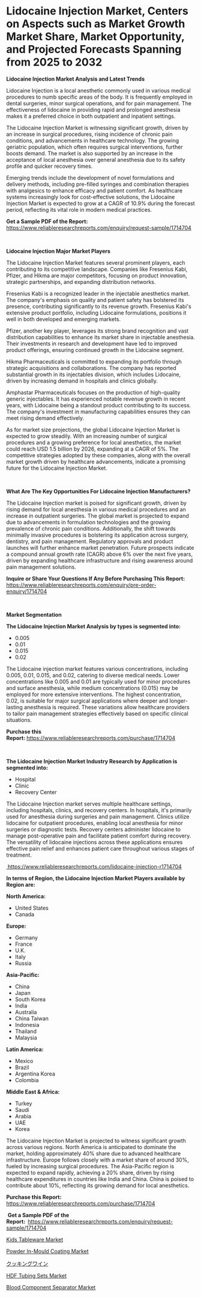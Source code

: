 <p><h1>Lidocaine Injection Market, Centers on Aspects such as Market Growth Market Share, Market Opportunity, and Projected Forecasts Spanning from 2025 to 2032</h1></p><p><strong>Lidocaine Injection Market Analysis and Latest Trends</strong></p>
<p><p>Lidocaine Injection is a local anesthetic commonly used in various medical procedures to numb specific areas of the body. It is frequently employed in dental surgeries, minor surgical operations, and for pain management. The effectiveness of lidocaine in providing rapid and prolonged anesthesia makes it a preferred choice in both outpatient and inpatient settings.</p><p>The Lidocaine Injection Market is witnessing significant growth, driven by an increase in surgical procedures, rising incidence of chronic pain conditions, and advancements in healthcare technology. The growing geriatric population, which often requires surgical interventions, further boosts demand. The market is also supported by an increase in the acceptance of local anesthesia over general anesthesia due to its safety profile and quicker recovery times.</p><p>Emerging trends include the development of novel formulations and delivery methods, including pre-filled syringes and combination therapies with analgesics to enhance efficacy and patient comfort. As healthcare systems increasingly look for cost-effective solutions, the Lidocaine Injection Market is expected to grow at a CAGR of 10.9% during the forecast period, reflecting its vital role in modern medical practices.</p></p>
<p><strong>Get a Sample PDF of the Report:&nbsp;</strong> <a href="https://www.reliableresearchreports.com/enquiry/request-sample/1714704?utm_campaign=48&utm_medium=2&utm_source=Github&utm_content=ia&utm_term=28032025&utm_id=lidocaine-injection">https://www.reliableresearchreports.com/enquiry/request-sample/1714704</a></p>
<p>&nbsp;</p>
<p><strong>Lidocaine Injection Major Market Players</strong></p>
<p><p>The Lidocaine Injection Market features several prominent players, each contributing to its competitive landscape. Companies like Fresenius Kabi, Pfizer, and Hikma are major competitors, focusing on product innovation, strategic partnerships, and expanding distribution networks.</p><p>Fresenius Kabi is a recognized leader in the injectable anesthetics market. The company's emphasis on quality and patient safety has bolstered its presence, contributing significantly to its revenue growth. Fresenius Kabi's extensive product portfolio, including Lidocaine formulations, positions it well in both developed and emerging markets.</p><p>Pfizer, another key player, leverages its strong brand recognition and vast distribution capabilities to enhance its market share in injectable anesthesia. Their investments in research and development have led to improved product offerings, ensuring continued growth in the Lidocaine segment.</p><p>Hikma Pharmaceuticals is committed to expanding its portfolio through strategic acquisitions and collaborations. The company has reported substantial growth in its injectables division, which includes Lidocaine, driven by increasing demand in hospitals and clinics globally.</p><p>Amphastar Pharmaceuticals focuses on the production of high-quality generic injectables. It has experienced notable revenue growth in recent years, with Lidocaine being a standout product contributing to its success. The company's investment in manufacturing capabilities ensures they can meet rising demand effectively.</p><p>As for market size projections, the global Lidocaine Injection Market is expected to grow steadily. With an increasing number of surgical procedures and a growing preference for local anesthetics, the market could reach USD 1.5 billion by 2026, expanding at a CAGR of 5%. The competitive strategies adopted by these companies, along with the overall market growth driven by healthcare advancements, indicate a promising future for the Lidocaine Injection Market.</p></p>
<p>&nbsp;</p>
<p><strong>What Are The Key Opportunities For Lidocaine Injection Manufacturers?</strong></p>
<p><p>The Lidocaine Injection market is poised for significant growth, driven by rising demand for local anesthesia in various medical procedures and an increase in outpatient surgeries. The global market is projected to expand due to advancements in formulation technologies and the growing prevalence of chronic pain conditions. Additionally, the shift towards minimally invasive procedures is bolstering its application across surgery, dentistry, and pain management. Regulatory approvals and product launches will further enhance market penetration. Future prospects indicate a compound annual growth rate (CAGR) above 6% over the next five years, driven by expanding healthcare infrastructure and rising awareness around pain management solutions.</p></p>
<p><strong>Inquire or Share Your Questions If Any Before Purchasing This Report:</strong> <a href="https://www.reliableresearchreports.com/enquiry/pre-order-enquiry/1714704?utm_campaign=48&utm_medium=2&utm_source=Github&utm_content=ia&utm_term=28032025&utm_id=lidocaine-injection">https://www.reliableresearchreports.com/enquiry/pre-order-enquiry/1714704</a></p>
<p>&nbsp;</p>
<p><strong>Market Segmentation</strong></p>
<p><strong>The Lidocaine Injection Market Analysis by types is segmented into:</strong></p>
<p><ul><li>0.005</li><li>0.01</li><li>0.015</li><li>0.02</li></ul></p>
<p><p>The Lidocaine injection market features various concentrations, including 0.005, 0.01, 0.015, and 0.02, catering to diverse medical needs. Lower concentrations like 0.005 and 0.01 are typically used for minor procedures and surface anesthesia, while medium concentrations (0.015) may be employed for more extensive interventions. The highest concentration, 0.02, is suitable for major surgical applications where deeper and longer-lasting anesthesia is required. These variations allow healthcare providers to tailor pain management strategies effectively based on specific clinical situations.</p></p>
<p><strong>Purchase this Report:&nbsp;</strong><a href="https://www.reliableresearchreports.com/purchase/1714704?utm_campaign=48&utm_medium=2&utm_source=Github&utm_content=ia&utm_term=28032025&utm_id=lidocaine-injection">https://www.reliableresearchreports.com/purchase/1714704</a></p>
<p>&nbsp;</p>
<p><strong>The Lidocaine Injection Market Industry Research by Application is segmented into:</strong></p>
<p><ul><li>Hospital</li><li>Clinic</li><li>Recovery Center</li></ul></p>
<p><p>The Lidocaine Injection market serves multiple healthcare settings, including hospitals, clinics, and recovery centers. In hospitals, it's primarily used for anesthesia during surgeries and pain management. Clinics utilize lidocaine for outpatient procedures, enabling local anesthesia for minor surgeries or diagnostic tests. Recovery centers administer lidocaine to manage post-operative pain and facilitate patient comfort during recovery. The versatility of lidocaine injections across these applications ensures effective pain relief and enhances patient care throughout various stages of treatment.</p></p>
<p><a href="https://www.reliableresearchreports.com/lidocaine-injection-r1714704?utm_campaign=48&utm_medium=2&utm_source=Github&utm_content=ia&utm_term=28032025&utm_id=lidocaine-injection">&nbsp;https://www.reliableresearchreports.com/lidocaine-injection-r1714704</a></p>
<p><strong>In terms of Region, the Lidocaine Injection Market Players available by Region are:</strong></p>
<p>
    <p> <strong> North America: </strong>
        <ul>
            <li>United States</li>
            <li>Canada</li>
        </ul>
        </p> 
    <p> <strong> Europe: </strong>
        <ul>
            <li>Germany</li>
            <li>France</li>
            <li>U.K.</li>
            <li>Italy</li>
            <li>Russia</li>
        </ul>
        </p> 
    <p> <strong> Asia-Pacific: </strong>
        <ul>
            <li>China</li>
            <li>Japan</li>
            <li>South Korea</li>
            <li>India</li>
            <li>Australia</li>
            <li>China Taiwan</li>
            <li>Indonesia</li>
            <li>Thailand</li>
            <li>Malaysia</li>
        </ul>
        </p> 
    <p> <strong> Latin America: </strong>
        <ul>
            <li>Mexico</li>
            <li>Brazil</li>
            <li>Argentina Korea</li>
            <li>Colombia</li>
        </ul>
        </p> 
    <p> <strong> Middle East & Africa: </strong>
        <ul>
            <li>Turkey</li>
            <li>Saudi</li>
            <li>Arabia</li>
            <li>UAE</li>
            <li>Korea</li>
        </ul>
    </p>
    </p>
<p><p>The Lidocaine Injection Market is projected to witness significant growth across various regions. North America is anticipated to dominate the market, holding approximately 40% share due to advanced healthcare infrastructure. Europe follows closely with a market share of around 30%, fueled by increasing surgical procedures. The Asia-Pacific region is expected to expand rapidly, achieving a 20% share, driven by rising healthcare expenditures in countries like India and China. China is poised to contribute about 10%, reflecting its growing demand for local anesthetics.</p></p>
<p><strong>Purchase this Report: </strong><a href="https://www.reliableresearchreports.com/purchase/1714704?utm_campaign=48&utm_medium=2&utm_source=Github&utm_content=ia&utm_term=28032025&utm_id=lidocaine-injection">https://www.reliableresearchreports.com/purchase/1714704</a></p>
<p>&nbsp;<strong>Get a Sample PDF of the Report:&nbsp;&nbsp;</strong><a href="https://www.reliableresearchreports.com/enquiry/request-sample/1714704?utm_campaign=48&utm_medium=2&utm_source=Github&utm_content=ia&utm_term=28032025&utm_id=lidocaine-injection">https://www.reliableresearchreports.com/enquiry/request-sample/1714704</a></p>
<p><strong></strong></p>
<p><p><a href="https://github.com/variothonia/Market-Research-Report-List-1/blob/main/kids-tableware-market.md?utm_campaign=48&utm_medium=2&utm_source=Github&utm_content=ia&utm_term=28032025&utm_id=lidocaine-injection">Kids Tableware Market</a></p><p><a href="https://github.com/hutchkloor4x/Market-Research-Report-List-1/blob/main/powder-in-mould-coating-market.md?utm_campaign=48&utm_medium=2&utm_source=Github&utm_content=ia&utm_term=28032025&utm_id=lidocaine-injection">Powder In-Mould Coating Market</a></p><p><a href="https://github.com/lababdou/Market-Research-Report-List-7/blob/main/220807650230.md?utm_campaign=48&utm_medium=2&utm_source=Github&utm_content=ia&utm_term=28032025&utm_id=lidocaine-injection">クッキングワイン</a></p><p><a href="https://github.com/kaforarvero/Market-Research-Report-List-1/blob/main/hdf-tubing-sets-market.md?utm_campaign=48&utm_medium=2&utm_source=Github&utm_content=ia&utm_term=28032025&utm_id=lidocaine-injection">HDF Tubing Sets Market</a></p><p><a href="https://github.com/berkemiars2j/Market-Research-Report-List-1/blob/main/blood-component-separator-market.md?utm_campaign=48&utm_medium=2&utm_source=Github&utm_content=ia&utm_term=28032025&utm_id=lidocaine-injection">Blood Component Separator Market</a></p></p>